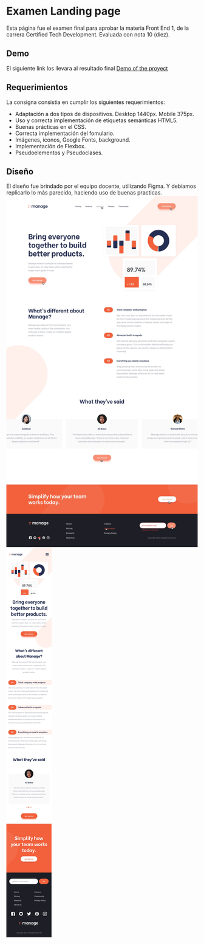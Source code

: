 # Examen Landing page
Esta página fue el examen final para aprobar la materia Front End 1, de la carrera Certified Tech Development. Evaluada con nota 10 (diez).

## Demo
El siguiente link los llevara al resultado final [Demo of the proyect](https://agustinamastricola.github.io/FrontEnd1/)

## Requerimientos
La consigna consistia en cumplir los siguientes requerimientos:

- Adaptación a dos tipos de dispositivos. Desktop 1440px. Mobile 375px.
- Uso y correcta implementación de etiquetas semánticas HTML5.
- Buenas prácticas en el CSS.
- Correcta implementación del fomulario.
- Imágenes, íconos, Google Fonts, background.
- Implementación de Flexbox.
- Pseudoelementos y Pseudoclases.

## Diseño
El diseño fue brindado por el equipo docente, utilizando Figma. Y debíamos replicarlo lo más parecido, haciendo uso de buenas practicas.
![](/imagenes/desktop-design.jpg)
![](/imagenes/mobile-design.jpg)





